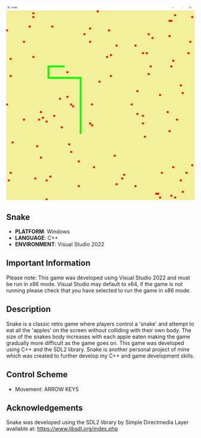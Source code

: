 
![](/.github/images/snake.png)
## Snake
* **PLATFORM**: Windows
* **LANGUAGE**: C++
* **ENVIRONMENT**: Visual Studio 2022

## Important Information
Please note: This game was developed using Visual Studio 2022 and must be run in x86 mode. Visual Studio may default to x64, if the game is not running please check that you have selected to run the game in x86 mode.

## Description
Snake is a classic retro game where players control a 'snake' and attempt to eat all the 'apples' on the screen without colliding with their own body. The size of the snakes body increases with each apple eaten making the game gradually more difficult as the game goes on. This game was developed using C++ and the SDL2 library. Snake is another personal project of mine which was created to further develop my C++ and game development skills.

## Control Scheme
- Movement: ARROW KEYS

## Acknowledgements
Snake was developed using the SDL2 library by Simple Directmedia Layer available at: https://www.libsdl.org/index.php
